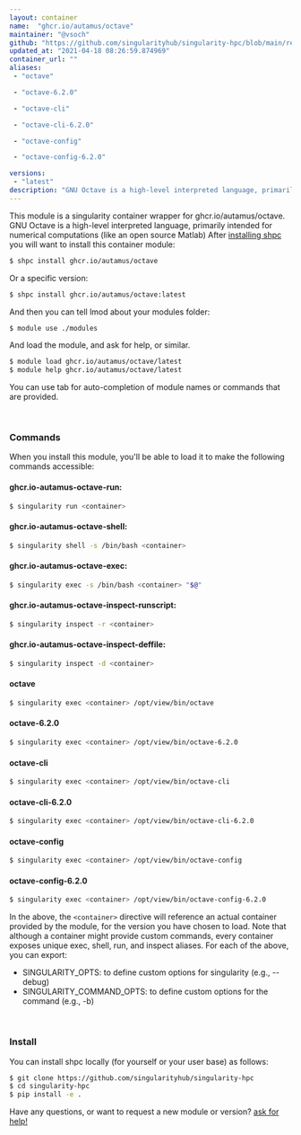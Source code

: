 ```yaml
---
layout: container
name:  "ghcr.io/autamus/octave"
maintainer: "@vsoch"
github: "https://github.com/singularityhub/singularity-hpc/blob/main/registry/ghcr.io/autamus/octave/container.yaml"
updated_at: "2021-04-18 08:26:59.874969"
container_url: ""
aliases:
 - "octave"

 - "octave-6.2.0"

 - "octave-cli"

 - "octave-cli-6.2.0"

 - "octave-config"

 - "octave-config-6.2.0"

versions:
 - "latest"
description: "GNU Octave is a high-level interpreted language, primarily intended for numerical computations (like an open source Matlab)"
---
```


This module is a singularity container wrapper for ghcr.io/autamus/octave.
GNU Octave is a high-level interpreted language, primarily intended for numerical computations (like an open source Matlab)
After [installing shpc](#install) you will want to install this container module:

```bash
$ shpc install ghcr.io/autamus/octave
```

Or a specific version:

```bash
$ shpc install ghcr.io/autamus/octave:latest
```

And then you can tell lmod about your modules folder:

```bash
$ module use ./modules
```

And load the module, and ask for help, or similar.

```bash
$ module load ghcr.io/autamus/octave/latest
$ module help ghcr.io/autamus/octave/latest
```

You can use tab for auto-completion of module names or commands that are provided.

<br>

### Commands

When you install this module, you'll be able to load it to make the following commands accessible:

#### ghcr.io-autamus-octave-run:

```bash
$ singularity run <container>
```

#### ghcr.io-autamus-octave-shell:

```bash
$ singularity shell -s /bin/bash <container>
```

#### ghcr.io-autamus-octave-exec:

```bash
$ singularity exec -s /bin/bash <container> "$@"
```

#### ghcr.io-autamus-octave-inspect-runscript:

```bash
$ singularity inspect -r <container>
```

#### ghcr.io-autamus-octave-inspect-deffile:

```bash
$ singularity inspect -d <container>
```


#### octave
       
```bash
$ singularity exec <container> /opt/view/bin/octave
```


#### octave-6.2.0
       
```bash
$ singularity exec <container> /opt/view/bin/octave-6.2.0
```


#### octave-cli
       
```bash
$ singularity exec <container> /opt/view/bin/octave-cli
```


#### octave-cli-6.2.0
       
```bash
$ singularity exec <container> /opt/view/bin/octave-cli-6.2.0
```


#### octave-config
       
```bash
$ singularity exec <container> /opt/view/bin/octave-config
```


#### octave-config-6.2.0
       
```bash
$ singularity exec <container> /opt/view/bin/octave-config-6.2.0
```



In the above, the `<container>` directive will reference an actual container provided
by the module, for the version you have chosen to load. Note that although a container
might provide custom commands, every container exposes unique exec, shell, run, and
inspect aliases. For each of the above, you can export:

 - SINGULARITY_OPTS: to define custom options for singularity (e.g., --debug)
 - SINGULARITY_COMMAND_OPTS: to define custom options for the command (e.g., -b)

<br>
  
### Install

You can install shpc locally (for yourself or your user base) as follows:

```bash
$ git clone https://github.com/singularityhub/singularity-hpc
$ cd singularity-hpc
$ pip install -e .
```

Have any questions, or want to request a new module or version? [ask for help!](https://github.com/singularityhub/singularity-hpc/issues)